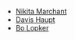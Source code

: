 - [Nikita Marchant](https://github.com/C4ptainCrunch)
- [Davis Haupt](https://github.com/davish)
- [Bo Lopker](https://github.com/blopker)
